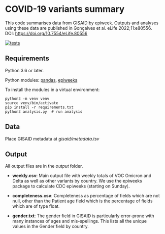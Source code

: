 # COVID-19 variants summary

This code summarises data from GISAID by epiweek. Outputs and analyses using these data are published in Gonçalves et al. eLife 2022;11:e80556. DOI: https://doi.org/10.7554/eLife.80556 

[![tests](https://github.com/globaldothealth/covid19-variants-summary/actions/workflows/tests.yml/badge.svg)](https://github.com/globaldothealth/covid19-variants-summary/actions/workflows/tests.yml)

## Requirements

Python 3.6 or later.

Python modules: [pandas](https://pandas.pydata.org),
[epiweeks](https://epiweeks.readthedocs.io)

To install the modules in a virtual environment:

    python3 -m venv venv
    source venv/bin/activate
    pip install -r requirements.txt
    python3 analysis.py  # run analysis


## Data

Place GISAID metadata at *gisaid/metadata.tsv*

## Output

All output files are in the *output* folder.

* **weekly.csv**: Main output file with weekly totals of VOC Omicron and
  Delta as well as other variants by country. We use the epiweeks
  package to calculate CDC epiweeks (starting on Sunday).

* **completeness.csv**: Completeness as percentage of fields which are
  not null, other than the Patient age field which is the percentage of
  fields which are of type float.

* **gender.txt**: The gender field in GISAID is particularly error-prone
  with many instances of ages and mis-spellings. This lists all the
  unique values in the Gender field by country.
